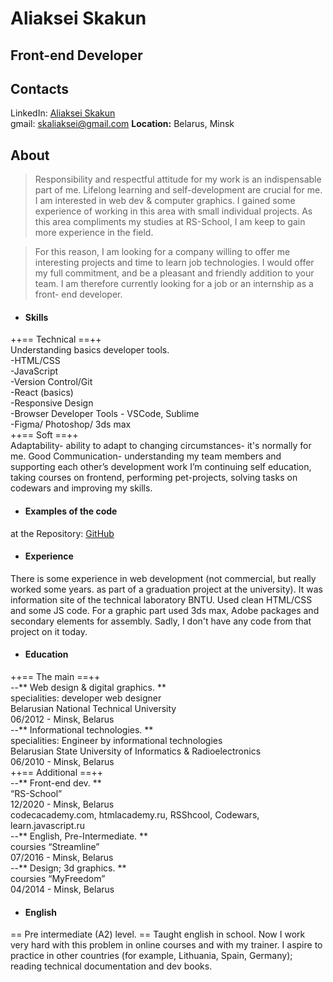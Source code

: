 # Aliaksei Skakun
## Front-end Developer

## Contacts
LinkedIn: [Aliaksei Skakun](http://www.linkedin.com/in/aliaksei-skakun-7b9738183)  
gmail: skaliaksei@gmail.com 
**Location:** Belarus, Minsk

## About

>  Responsibility and respectful attitude for my work is an indispensable part of me. Lifelong learning and self-development are crucial for me. I am interested in web dev & computer graphics. I gained some experience of working in this area with small individual projects. As this area compliments  my studies at RS-School, I am keep to gain more experience in the field. 


>  For this reason, I am looking for a company willing to offer me interesting projects and time to learn job technologies. I would offer my full commitment, and be a pleasant and friendly addition to your team. I am therefore currently looking for a job or an internship as a front- end developer.



- #### Skills
++== Technical ==++  
Understanding basics developer tools.  
-HTML/CSS  
-JavaScript  
-Version Control/Git  
-React (basics)  
-Responsive Design  
-Browser Developer Tools - VSCode, Sublime  
-Figma/ Photoshop/ 3ds max  
++== Soft ==++  
Adaptability- ability to adapt to changing circumstances- it's normally for me.
Good Communication- understanding my team members and supporting each other’s development work
I’m continuing self education, taking courses on frontend, performing pet-projects, solving tasks on codewars and improving my skills.  

- #### Examples of the code
at the Repository: [GitHub](http://github.com/skaliaksei/)

- #### Experience
There is some experience in web development (not commercial, but really worked some years. as part of a graduation project at the university). It was information site of the technical laboratory BNTU. Used clean HTML/CSS and some JS code. For a graphic part used 3ds max, Adobe packages and secondary elements for assembly. Sadly, I don't have any code from that project on it today.

- #### Education
++== The main ==++  
--** Web design & digital graphics. **  
specialities: developer web designer  
Belarusian National Technical University  
06/2012 - Minsk, Belarus  
--** Informational technologies. **  
specialities: Engineer by informational technologies  
Belarusian State University of Informatics & Radioelectronics  
06/2010 - Minsk, Belarus  
++== Additional ==++  
--** Front-end dev. **  
“RS-School”  
12/2020 - Minsk, Belarus  
codecacademy.com, htmlacademy.ru, RSShcool, Codewars, learn.javascript.ru  
--** English, Pre-Intermediate. **  
coursies “Streamline”  
07/2016 - Minsk, Belarus  
--** Design; 3d graphics. **  
coursies “MyFreedom”  
04/2014 - Minsk, Belarus  

- #### English
== Pre intermediate (A2) level. == Taught english in school. Now I work very hard with this problem in online courses and with my trainer. I aspire to practice in other countries (for example, Lithuania, Spain, Germany); reading technical documentation and dev books.

